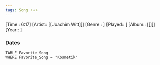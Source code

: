 ```yaml
---
tags: Song ⭐⭐⭐ 
---
```

[Time:: 6:17]
[Artist:: [[Joachim Witt]]]
[Genre:: ]
[Played:: ]
[Album:: [[]]]
[Year:: ]
### Dates
````dataview
TABLE Favorite_Song
WHERE Favorite_Song = "Kosmetik"
````
